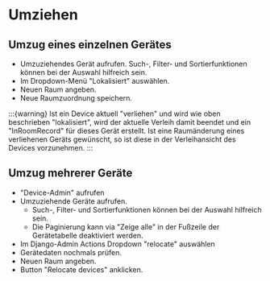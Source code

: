 # Umziehen

## Umzug eines einzelnen Gerätes

- Umzuziehendes Gerät aufrufen. Such-, Filter- und Sortierfunktionen können bei der Auswahl hilfreich sein.
- Im Dropdown-Menü "Lokalisiert" auswählen.
- Neuen Raum angeben.
- Neue Raumzuordnung speichern.

:::{warning}
Ist ein Device aktuell "verliehen" und wird wie oben beschrieben "lokalisiert", wird der aktuelle Verleih damit beendet und ein "InRoomRecord" für dieses Gerät erstellt. Ist eine Raumänderung eines verliehenen Geräts gewünscht, so ist diese in der Verleihansicht des Devices vorzunehmen.
:::


## Umzug mehrerer Geräte

- "Device-Admin" aufrufen
- Umzuziehende Geräte aufrufen.
  - Such-, Filter- und Sortierfunktionen können bei der Auswahl hilfreich sein.
  - Die Paginierung kann via "Zeige alle" in der Fußzeile der Gerätetabelle deaktiviert werden.
- Im Django-Admin Actions Dropdown "relocate" auswählen
- Gerätedaten nochmals prüfen.
- Neuen Raum angeben.
- Button "Relocate devices" anklicken.
